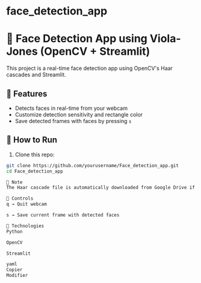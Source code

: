 # face_detection_app

# 👤 Face Detection App using Viola-Jones (OpenCV + Streamlit)

This project is a real-time face detection app using OpenCV's Haar cascades and Streamlit.

## 🔧 Features
- Detects faces in real-time from your webcam
- Customize detection sensitivity and rectangle color
- Save detected frames with faces by pressing `s`

## 🚀 How to Run

1. Clone this repo:
```bash
git clone https://github.com/yourusername/Face_detection_app.git
cd Face_detection_app

💾 Note
The Haar cascade file is automatically downloaded from Google Drive if not found locally.

📸 Controls
q → Quit webcam

s → Save current frame with detected faces

🧠 Technologies
Python

OpenCV

Streamlit

yaml
Copier
Modifier

